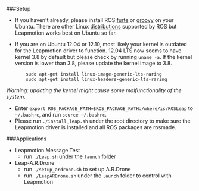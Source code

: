 ###Setup       
* If you haven't already, please install ROS [furte](http://wiki.ros.org/fuerte/Installation/Ubuntu) or [groovy](http://wiki.ros.org/groovy/Installation/Ubuntu) on your Ubuntu. There are other Linux [distributions](http://wiki.ros.org/ROS/Installation) supported by ROS but Leapmotion works best on Ubuntu so far.
* If you are on Ubuntu 12.04 or 12.10, most likely your kernel is outdated for the Leapmotion driver to function. 12.04 LTS now seems to have kernel 3.8 by default but please check by running `uname -a`. If the kernel version is lower than 3.8, please update the kernel image to 3.8.       
             
          sudo apt-get install linux-image-generic-lts-raring      
          sudo apt-get install linux-headers-generic-lts-raring    
          
_Warning: updating the kernel might cause some malfunctionality of the system._       
* Enter `export ROS_PACKAGE_PATH=$ROS_PACKAGE_PATH:/where/is/ROSLeap` to `~/.bashrc`, and run `source ~/.bashrc`.
* Please run `./install_leap.sh` under the root directory to make sure the Leapmotion driver is installed and all ROS packages are rosmade.      

###Applications       
* Leapmotion Message Test      
  * run `./Leap.sh` under the `launch` folder     
* Leap-A.R.Drone       
  * run `./setup_ardrone.sh` to set up A.R.Drone          
  * run `./LeapARDrone.sh` under the `launch` folder to control with Leapmotion     

